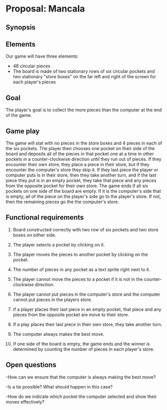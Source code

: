 # Proposal: Mancala

## Synopsis

## Elements

Our game will have three elements:

- 48 circular pieces 
- The board is made of two stationary rows of six circular pockets and two 
stationary "store boxes" on the far left and right of the screen for each 
player's pieces 

## Goal
The player's goal is to collect the more pieces than the computer at the end of 
the game.

## Game play
The game will stat with no pieces in the store boxes and 4 pieces
 in each of the six pockets. The player then chooses one pocket on their side of 
 the board and deposits all of the pieces in that pocket one at a time in other pockets in a counter-clockwise direction until they run 
 out of pieces. If they encounter their own store, they place a piece in their 
 store, but if they encounter the computer's store they skip it. If they last 
 piece the player or computer puts is in their store, then they take another 
 turn, and if the last piece they put is in an empty pocket, they take that 
 piece and any pieces from the opposite pocket for their own store. The game 
 ends if all six pockets on one side of the board are empty. If it is the 
 computer's side that is empty, all of the piece on the player's side go to the
 player's store. If not, then the remaining pieces go the the computer's store. 

## Functional requirements

1. Board constructed correctly with two row of six pockets and two store boxes 
on either side.

2. The player selects a pocket by clicking on it.

3. The player moves the pieces to another pocket by clicking on the pocket.

4. The number of pieces in any pocket as a text sprite right next to it. 

5. The player cannot move the pieces to a pocket if it is not in the 
counter-clockwise direction. 

6. The player cannot put pieces in the computer's store and the computer cannot
put pieces in the players store. 

7. If a player places their last piece in an empty pocket, that piece and any 
pieces from the opposite pocket are move to their store.

8. If a play places their last piece in their own store, they take another
turn.

9. The computer always makes the best move.

10. If one side of the board is empty, the game ends and the winner is 
determined by counting the number of pieces in each player's store. 


## Open questions

-How can we ensure that the computer is always making the best move?

-Is a tie possible? What should happen in this case?

-How do we indicate which pocket the computer selected and show their moves 
effectively?
